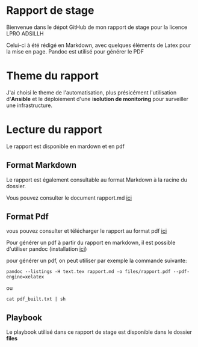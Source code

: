 # Rapport de stage

Bienvenue dans le dépot GitHub de mon rapport de stage pour la licence LPRO ADSILLH


Celui-ci à été rédigé en Markdown, avec quelques éléments de Latex pour la mise en page.
Pandoc est utilisé pour générer le PDF

# Theme du rapport

J'ai choisi le theme de l'automatisation, plus présicément l'utilisation d'**Ansible** et le déploiement d'une i**solution de monitoring** pour surveiller une infrastructure.


# Lecture du rapport

Le rapport est disponible en mardown et en pdf


## Format Markdown

Le rapport est également consultable au format Markdown à la racine du dossier. 

Vous pouvez consulter le document rapport.md [ici](rapport.md)


## Format Pdf

vous pouvez consulter et télécharger le rapport au format pdf [ici](files/rapport.pdf "rapport")

Pour générer un pdf à partir du rapport en markdown, il est possible d'utiliser pandoc (installation [ici](http://pandoc.org/installing.html))

pour générer un pdf, on peut utiliser par exemple la commande suivante: 

```shell
pandoc --listings -H text.tex rapport.md -o files/rapport.pdf --pdf-engine=xelatex
```
 ou

```shell
cat pdf_built.txt | sh
```

## Playbook

Le playbook utilisé dans ce rapport de stage est disponible dans le dossier **files**
